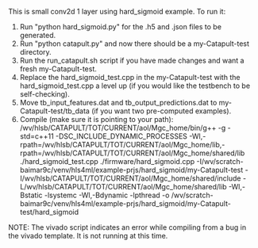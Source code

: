 This is small conv2d 1 layer using hard_sigmoid example. To run it:
1. Run "python hard_sigmoid.py" for the .h5 and .json files to be generated.
2. Run "python catapult.py" and now there should be a my-Catapult-test directory.
3. Run the run_catapult.sh script if you have made changes and want a fresh my-Catapult-test.
4. Replace the hard_sigmoid_test.cpp in the my-Catapult-test with the hard_sigmoid_test.cpp a level up (if you would like the testbench to be self-checking).
5. Move tb_input_features.dat and tb_output_predictions.dat to my-Catapult-test/tb_data (if you want two pre-computed examples).
6. Compile (make sure it is pointing to your path):
	/wv/hlsb/CATAPULT/TOT/CURRENT/aol/Mgc_home/bin/g++ -g -std=c++11 -DSC_INCLUDE_DYNAMIC_PROCESSES -Wl,-rpath=/wv/hlsb/CATAPULT/TOT/CURRENT/aol/Mgc_home/lib,-rpath=/wv/hlsb/CATAPULT/TOT/CURRENT/aol/Mgc_home/shared/lib ./hard_sigmoid_test.cpp ./firmware/hard_sigmoid.cpp -I/wv/scratch-baimar9c/venv/hls4ml/example-prjs/hard_sigmoid/my-Catapult-test -I/wv/hlsb/CATAPULT/TOT/CURRENT/aol/Mgc_home/shared/include -L/wv/hlsb/CATAPULT/TOT/CURRENT/aol/Mgc_home/shared/lib -Wl,-Bstatic -lsystemc -Wl,-Bdynamic -lpthread -o /wv/scratch-baimar9c/venv/hls4ml/example-prjs/hard_sigmoid/my-Catapult-test/hard_sigmoid

NOTE:
The vivado script indicates an error while compiling from a bug in the vivado template. It is not running at this time.
